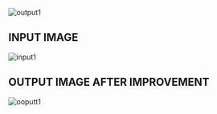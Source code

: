 ![output1](https://github.com/R-Bishnoi/ISRO-SRGAN-Project/assets/99094650/ec9c8763-8cf6-4162-832f-06727ea941a7)

## INPUT IMAGE 
![input1](https://github.com/R-Bishnoi/ISRO-SRGAN-Project/assets/99094650/65779e0f-45e7-4bcb-a0e0-52d8e970c033)

## OUTPUT IMAGE AFTER IMPROVEMENT 
![ooputt1](https://github.com/R-Bishnoi/ISRO-SRGAN-Project/assets/99094650/06690a4f-b57e-423e-8bbc-f423e0ecd5d9)
